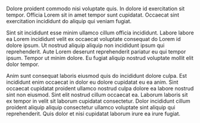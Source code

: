 Dolore proident commodo nisi voluptate quis. In dolore id exercitation sit tempor. Officia Lorem sit in amet tempor sunt cupidatat. Occaecat sint exercitation incididunt do aliquip qui veniam fugiat.

Sint sit incididunt esse minim ullamco cillum officia incididunt. Labore labore ea Lorem incididunt velit ex occaecat voluptate consequat do Lorem id dolore ipsum. Ut nostrud aliquip aliquip non incididunt ipsum qui reprehenderit. Aute Lorem deserunt reprehenderit pariatur eu qui tempor ipsum. Tempor ut minim dolore. Eu fugiat aliquip nostrud voluptate mollit elit dolor tempor.

Anim sunt consequat laboris eiusmod quis do incididunt dolore culpa. Est incididunt enim occaecat in dolor eu dolore cupidatat eu ea anim. Sint occaecat cupidatat proident ullamco nostrud culpa dolore ea labore nostrud sint non eiusmod. Sint elit nostrud cillum occaecat ea. Laborum laboris sit ex tempor in velit sit laborum cupidatat consectetur. Dolor incididunt cillum proident aliquip aliquip consectetur ullamco voluptate sint aliquip qui reprehenderit. Quis dolor et nisi cupidatat laborum irure ea irure fugiat.